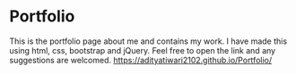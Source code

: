 # Portfolio

This is the portfolio page about me and contains my work. I have made this using html, css, bootstrap and jQuery. Feel free to open the link and any suggestions are welcomed.
https://adityatiwari2102.github.io/Portfolio/
